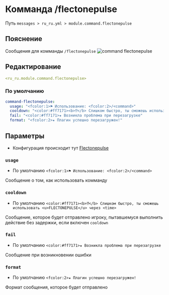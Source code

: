 # Комманда /flectonepulse
Путь `messages > ru_ru.yml > module.command.flectonepulse`

## Пояснение
Сообщения для комманды `/flectonepulse`
![command flectonepulse](/commandflectonepulse.png)

## Редактирование
```yaml
<ru_ru.module.command.flectonepulse>
```

### По умолчанию
```yaml
command-flectonepulse:
  usage: "<fcolor:1>⚑ Использование: <fcolor:2>/<command>"
  cooldown: "<color:#ff7171><b>⁉</b> Слишком быстро, ты сможешь использовать <u>FLECTONEPULSE</u> через <time>"
  fail: "<color:#ff7171>★ Возникла проблема при перезагрузке"
  format: "<fcolor:2>★ Плагин успешно перезагружен!"
```

## Параметры

- Конфигурация происходит тут [Flectonepulse](/ru/config/module/command/command-flectonepulse/)

### `usage`
- По умолчанию `<fcolor:1>⚑ Использование: <fcolor:2>/<command>`

Сообщение о том, как использовать комманду

### `cooldown`
- По умолчанию `<color:#ff7171><b>⁉</b> Слишком быстро, ты сможешь использовать <u>FLECTONEPULSE</u> через <time>`

Сообщение, которое будет отправлено игроку, пытавшемуся выполнить действие без задержки, если включен `cooldown`

### `fail`
- По умолчанию `<color:#ff7171>★ Возникла проблема при перезагрузке`

Сообщение при возникновении ошибки

### `format`
- По умолчанию `<fcolor:2>★ Плагин успешно перезагружен!`

Формат сообщения, которое будет отправлено

